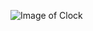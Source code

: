 ![Image of Clock](https://github.com/marcelsawicki/Practice/blob/master/TypeScript/Szescian/Cube.png)  
